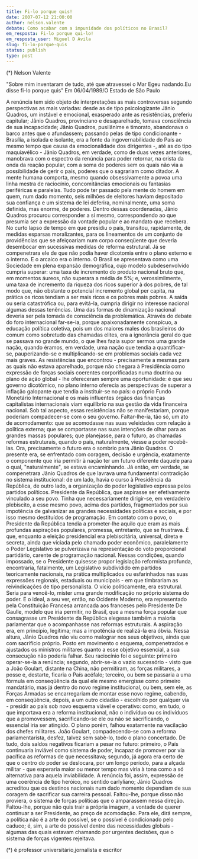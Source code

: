 ```yaml
---
title: Fi-lo porque quis!
date: 2007-07-12 21:00:00
author: nelson.valente
debate: Como acabar com a impunidade dos políticos no Brasil?
em_resposta: Fi-lo porque qui-lo!
em_resposta_user: Miguel D Avila
slug: fi-lo-porque-quis
status: publish 
type: post
---
```


(\*) Nelson Valente  

 "Sobre mim inventaram de tudo, até que atravessei o Mar Egeu nadando.Eu disse fi-lo porque quis" Em 06/04/1989/O Estado de São Paulo  

  

 A renúncia tem sido objeto de interpretações as mais controversas segundo perspectivas as mais variadas: desde as de tipo psicologizante Jânio Quadros, um instável e emocional, exasperado ante as resistências, preferiu capitular; Jânio Quadros, provinciano e desaparelhado, tomava consciência de sua incapacidade; Jânio Quadros, pusilânime e timorato, abandonava o barco antes que o afundassem; passando pelas de tipo condicionante - Brasília, a isolada e isolante, era a fonte da ingovernabilidade do País ao mesmo tempo que causa da emocionalidade dos dirigentes -, até as do tipo maquiavélico - Jânio Quadros, em verdade, como de duas vezes anteriores, manobrava com o espectro da renúncia para poder retornar, na crista da onda da reação popular, com a soma de poderes sem os quais não via a possibilidade de gerir o país, poderes que o sagrariam como ditador. A mente humana comporta, mesmo quando obsessivamente a povoa uma linha mestra de raciocínio, concomitâncias emocionais ou fantasias periféricas e paralelas. Tudo pode ter passado pela mente do homem em quem, num dado momento, seis milhões de eleitores haviam depositado sua confiança e um sistema de lei deferira, nominalmente, uma soma definida, mas enorme, de poderes. Dentro dessas coordenadas, Jânio Quadros procurou corresponder a si mesmo, correspondendo ao que presumia ser a expressão da vontade popular e ao mandato que recebera. No curto lapso de tempo em que presidiu o país, transitou, rapidamente, de medidas esparsas moralizantes, para os lineamentos de um conjunto de providências que se afeiçoariam num corpo conseqüente que deveria desembocar em sucessivas medidas de reforma estrutural. Já se compenetrara ele de que não podia haver dicotomia entre o plano externo e o interno. E o arcaico era o interno. O Brasil se apresentava como uma Sociedade em plena expansão demográfica, cujo modelo subdesenvolvido cumpria superar: uma taxa de incremento do produto nacional bruto que, em momentos áureos, não superara a média de 5%; e, verossimilmente, uma taxa de incremento da riqueza dos ricos superior à dos pobres, de tal modo que, não obstante o potencial incremento global per capita, na prática os ricos tendiam a ser mais ricos e os pobres mais pobres. A saída ou seria catastrófica ou, para evitá-la, cumpria dirigir no interesse nacional algumas dessas tenências. Uma das formas de dinamização nacional deveria ser pela tomada de consciência da problemática. Através do debate do foro internacional far-se-ia, porque apaixonadamente conspícuo, a educação política coletiva, pois um dos maiores males dos brasileiros do comum como sobretudo das chamadas elites, era a ignorância geral do que se passava no grande mundo, o que lhes fazia supor sermos uma grande nação, quando éramos, em verdade, uma nação que tendia a quantificar-se, pauperizando-se e multiplicando-se em problemas sociais cada vez mais graves. As resistências que encontrou - precisamente a mesmas para as quais não estava aparelhado, porque não chegara à Presidência como expressão de forças sociais coerentes corporificadas numa doutrina ou plano de ação global - lhe ofereceram sempre uma oportunidade: é que seu governo dicotômico, no plano interno oferecia as perspectivas de superar a inflação galopante que tendia a instituir-se no país: o próprio Fundo Monetário Internacional e os mais influentes órgãos das finanças capitalistas internacionais viam equilíbrio na sua gestão da vida financeira nacional. Sob tal aspecto, essas resistências não se manifestariam, porque poderiam compadecer-se com o seu governo. Faltar-lhe-ia, tão só, um ato de acomodamento: que se acomodasse nas suas veleidades com relação à política externa; que se comportasse nas suas intenções de olhar para as grandes massas populares; que planejasse, para o futuro, as chamadas reformas estruturais, quando o país, naturalmente, viesse a poder recebê-las. Ora, precisamente o futuro era o sombrio para Jânio Quadros. O presente era, se enfrentado com coragem, decisão e urgência, exatamente o componente que iria permitir à nação ter um futuro diferente daquele para o qual, "naturalmente", se estava encaminhando. Já então, em verdade, se compenetrara Jânio Quadros de que lavrava uma fundamental contradição no sistema institucional: de um lado, havia o curso à Presidência da República, de outro lado, a organização do poder legislativo expressa pelos partidos políticos. Presidente da República, que aspirasse ser efetivamente vinculado a seu povo. Tinha que necessariamente dirigir-se, em verdadeiro plebiscito, a esse mesmo povo, acima dos partidos, fragmentados por sua impotência de galvanizar as grandes necessidades políticas e sociais, e por isso mesmo destituídos de programação. Em contato com o povo, o Presidente da República tendia a prometer-lhe aquilo que eram as mais profundas aspirações populares, promessa, entretanto, que se frustrava. É que, enquanto a eleição presidencial era plebiscitária, universal, direta e secreta, ainda que viciada pelo chamado poder econômico, paralelamente o Poder Legislativo se pulverizava na representação do voto proporcional partidário, carente de programação nacional. Nessas condições, quando impossado, se o Presidente quisesse propor legislação reformista profunda, encontraria, fatalmente, um Legislativo subdividido em partidos teoricamente nacionais, na prática multiplicados ou esfarinhados nas suas expressões regionais, estaduais ou municipais - em que timbrariam as reivindicações de tipo personalista. O vício politicamente, era estrutural. Seria para vencê-lo, mister uma grande modificação no próprio sistema do poder. E o ideal, a seu ver, então, no Ocidente Moderno, era representado pela Constituição Francesa arrancada aos franceses pelo Presidente De Gaulle, modelo que iria permitir, no Brasil, que a mesma força popular que consagrasse um Presidente da República elegesse também a maioria parlamentar que o acompanhasse nas reformas estruturais. A aspiração era, em princípio, legítima; mas a impotência de realizá-la era óbvia. Nessa altura, Jânio Quadros não viu como malograr nos seus objetivos, ainda que com sacrifício próprio. Posto em movimento o esquema, compenetrados e ajustados os ministros militares quanto a esse objetivo essencial, a sua consecução não poderia falhar. Seu raciocínio foi o seguinte: primeiro operar-se-ia a renúncia; segundo, abrir-se-ia o vazio sucessório - visto que a João Goulart, distante na China, não permitiram, as forças militares, a posse e, destarte, ficaria o País acéfalo; terceiro, ou bem se passaria a uma fórmula em conseqüência da qual ele mesmo emergisse como primeiro mandatário, mas já dentro do novo regime institucional, ou bem, sem ele, as Forças Armadas se encarregariam de montar esse novo regime, cabendo, em conseqüência, depois, a um outro cidadão - escolhido por qualquer via - presidir ao país sob novo esquema viável e operativo: como, em tudo, o que importava era a reforma institucional, não o indivíduo ou os indivíduos que a promovessem, sacrificando-se ele ou não se sacrificando, o essencial iria ser atingido. O plano porém, falhou exatamente na vacilação dos chefes militares. João Goulart, compadecendo-se com a reforma parlamentarista, desfez, talvez sem sabê-lo, todo o plano concertado. De tudo, dois saldos negativos ficariam a pesar no futuro: primeiro, o País continuaria inviável como sistema de poder, incapaz de promover por via pacífica as reformas de que necessitava; segundo, já agora era certo de que o centro do poder se deslocara, por um longo período, para a alçada militar - que esperaria maior ou menor tempo mas viria à tona como a só alternativa para aquela inviabilidade. A renúncia foi, assim, expressão de uma coerência de tipo heróico, no sentido carlyliano; Jânio Quadros acreditou que os destinos nacionais num dado momento dependiam de sua coragem de sacrificar sua carreira pessoal. Faltou-lhe, porque disso não proviera, o sistema de forças políticas que o amparassem nessa direção. Faltou-lhe, porque não quis trair a própria imagem, a vontade de querer continuar a ser Presidente, ao preço de acomodação. Para ele, dirá sempre, a política não é a arte do possível, se o possível é condicionado pelo caduco; é, sim, a arte do possível dentro das necessidades globais - algumas das quais estavam chamando por urgentes decisões, que o sistema de forças vigentes rejeitava.  

  

 (\*) é professor universitário,jornalista e escritor
